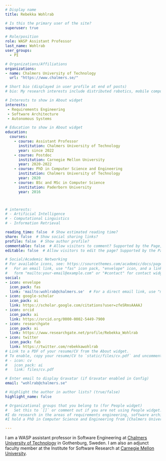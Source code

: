 ```yaml
---
# Display name
title: Rebekka Wohlrab

# Is this the primary user of the site?
superuser: true

# Role/position
role: WASP Assistant Professor
last_name: Wohlrab
user_groups:
  - PI

# Organizations/Affiliations
organizations:
- name: Chalmers University of Technology
  url: "https://www.chalmers.se/"

# Short bio (displayed in user profile at end of posts)
# bio: My research interests include distributed robotics, mobile computing and programmable matter.

# Interests to show in About widget
interests:
 - Requirements Engineering
 - Software Architecture
 - Autonomous Systems

# Education to show in About widget
education:
  courses:
    - course: Assistant Professor
      institution: Chalmers University of Technology
      year: since 2022
    - course: Postdoc
      institution: Carnegie Mellon University
      year: 2020-2022
    - course: PhD in Computer Science and Engineering
      institution: Chalmers University of Technology
      year: 2020
    - course: BSc and MSc in Computer Science
      institution: Paderborn University
      year: 2016



# interests:
# - Artificial Intelligence
# - Computational Linguistics
# - Information Retrieval

reading_time: false  # Show estimated reading time?
share: false  # Show social sharing links?
profile: false  # Show author profile?
commentable: false  # Allow visitors to comment? Supported by the Page, Post, and Docs content types.
editable: false  # Allow visitors to edit the page? Supported by the Page, Post, and Docs content types.

# Social/Academic Networking
# For available icons, see: https://sourcethemes.com/academic/docs/page-builder/#icons
#   For an email link, use "fas" icon pack, "envelope" icon, and a link in the
#   form "mailto:your-email@example.com" or "#contact" for contact widget.
social:
- icon: envelope
  icon_pack: fas
  link: 'mailto:wohlrab@chalmers.se'  # For a direct email link, use "mailto:test@example.org".
- icon: google-scholar
  icon_pack: ai
  link: https://scholar.google.com/citations?user=zfeSRmsAAAAJ
- icon: orcid
  icon_pack: ai
  link: https://orcid.org/0000-0002-5449-7900
- icon: researchgate
  icon_pack: ai
  link: https://www.researchgate.net/profile/Rebekka_Wohlrab
- icon: twitter
  icon_pack: fab
  link: https://twitter.com/rebekkawohlrab
# Link to a PDF of your resume/CV from the About widget.
# To enable, copy your resume/CV to `static/files/cv.pdf` and uncomment the lines below.
# - icon: cv
#   icon_pack: ai
#   link: files/cv.pdf

# Enter email to display Gravatar (if Gravatar enabled in Config)
email: "wohlrab@chalmers.se"

# Highlight the author in author lists? (true/false)
highlight_name: false

# Organizational groups that you belong to (for People widget)
#   Set this to `[]` or comment out if you are not using People widget.
#I do research in the areas of requirements engineering, software architecture, and self-adaptive/autonomous systems.
#I hold a PhD in Computer Science and Engineering from [Chalmers University of Technology](https://www.chalmers.se/en/departments/cse/organisation/se/Pages/default.aspx) and a BSc and MSc in Computer Science from [Paderborn University](https://www.uni-paderborn.de/), Germany.

---
```


I am a WASP assistant professor in Software Engineering at [Chalmers University of Technology](https://www.chalmers.se/) in Gothenburg, Sweden. I am also an adjunct faculty member at the Institute for Software Research at [Carnegie Mellon University](https://cmu.edu/).